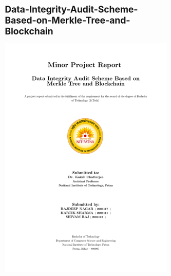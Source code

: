 # Data-Integrity-Audit-Scheme-Based-on-Merkle-Tree-and-Blockchain
![1](Minor_project_report__page-0001.jpg)

